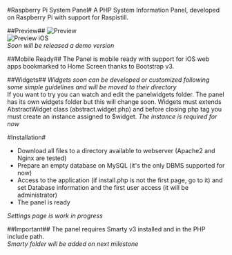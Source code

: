 #Raspberry Pi System Panel#
A PHP System Information Panel, developed on Raspberry Pi with support for Raspistill.

##Preview##
![Preview](https://dl.dropboxusercontent.com/u/16581748/Foto%2029-11-13%2011%2041%2050%20(1).png)<br />
![Preview iOS](https://dl.dropboxusercontent.com/u/16581748/Foto%2029-11-13%2011%2041%2050.png)<br />
*Soon will be released a demo version*

##Mobile Ready##
The Panel is mobile ready with support for iOS web apps bookmarked to Home Screen thanks to Bootstrap v3.

##Widgets##
*Widgets soon can be developed or customized following some simple guidelines and will be moved to their directory*<br />
If you want to try you can watch and edit the panelwidgets folder. The panel has its own widgets folder but this will change soon.
Widgets must extends AbstractWidget class (abstract.widget.php) and before closing php tag you must create an instance assigned to $widget.
*The instance is required for now*

#Installation#
* Download all files to a directory available to webserver (Apache2 and Nginx are tested)
* Prepare an empty database on MySQL (it's the only DBMS supported for now)
* Access to the application (if install.php is not the first page, go to it) and set Database information and the first user access (it will be administrator)
* The panel is ready

*Settings page is work in progress*

##Important##
The panel requires Smarty v3 installed and in the PHP include path.<br />
*Smarty folder will be added on next milestone*
